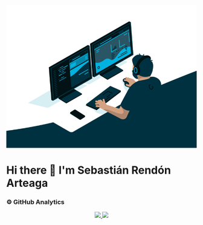 <img alt="GIF" src="https://github.com/manojuppala/manojuppala/blob/master/assets/code.gif?raw=true" />

# Hi there 👋  I'm Sebastián Rendón Arteaga


### ⚙️ GitHub Analytics

<p align="center">
  <a href="https://github.com/SebasRendon12">
    <img height="180em" src="https://github-readme-stats-eight-theta.vercel.app/api?username=SebasRendon12&show_icons=true&theme=algolia&include_all_commits=true&count_private=true"/>
    <img height="180em" src="https://github-readme-stats-eight-theta.vercel.app/api/top-langs/?username=SebasRendon12&layout=compact&langs_count=8&theme=algolia"/>
  </a>
</p>